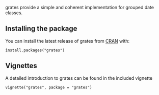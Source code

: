 grates provide a simple and coherent implementation for grouped date classes.

## Installing the package

You can install the latest release of grates from [CRAN](https://cran.r-project.org/) with:

``` {.r}
install.packages("grates")
```

## Vignettes

A detailed introduction to grates can be found in the included vignette

``` {.r}
vignette("grates", package = "grates")
```
